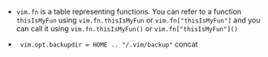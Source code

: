 - `vim.fn` is a table representing functions. You can refer to a
	function `thisIsMyFun` using `vim.fn.thisIsMyFun` or `vim.fn["thisIsMyFun"]` and you can call it using
	`vim.fn.thisIsMyFun()` or `vim.fn["thisIsMyFun"]()`

- ` vim.opt.backupdir = HOME .. "/.vim/backup"`
	concat

